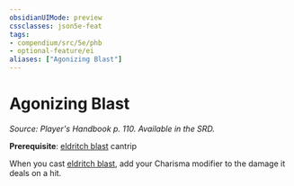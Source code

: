 ```yaml
---
obsidianUIMode: preview
cssclasses: json5e-feat
tags:
- compendium/src/5e/phb
- optional-feature/ei
aliases: ["Agonizing Blast"]
---
```

# Agonizing Blast
*Source: Player's Handbook p. 110. Available in the SRD.*  

**Prerequisite**: [eldritch blast](z_compendium/spells/eldritch-blast.md) cantrip

When you cast [eldritch blast](z_compendium/spells/eldritch-blast.md), add your Charisma modifier to the damage it deals on a hit.